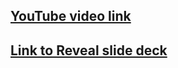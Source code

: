 ## [YouTube video link](https://youtu.be/r6a_M6D0ve0)

## [Link to Reveal slide deck](https://rolling-scopes-school.github.io/nadyavalin-JSFE2023Q4/presentation/presentation/)